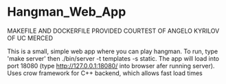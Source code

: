 # Hangman_Web_App

MAKEFILE AND DOCKERFILE PROVIDED COURTEST OF ANGELO KYRILOV OF UC MERCED

This is a small, simple web app where you can play hangman. To run, type 'make server' then ./bin/server -t templates -s static. The app will load into port 18080 (type http://127.0.0.1:18080/ into browser afer running server). Uses crow framework for C++ backend, which allows fast load times

